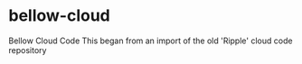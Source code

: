 # bellow-cloud
Bellow Cloud Code
This began from an import of the old 'Ripple' cloud code repository
